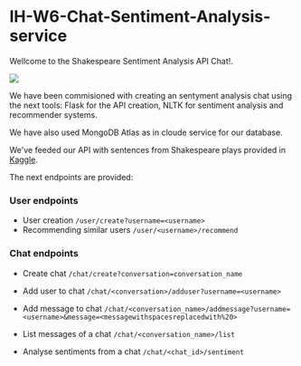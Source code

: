 # IH-W6-Chat-Sentiment-Analysis-service

Wellcome to the Shakespeare Sentiment Analysis API Chat!.

![](https://images.unsplash.com/photo-1514306191717-452ec28c7814?ixlib=rb-1.2.1&ixid=eyJhcHBfaWQiOjEyMDd9&auto=format&fit=crop&w=1350&q=80)

We have been commisioned with creating an sentyment analysis chat using the next tools: Flask for the API creation, NLTK for sentiment analysis and recommender systems.

We have also used MongoDB Atlas as in cloude service for our database.

We've feeded our API with sentences from Shakespeare plays provided in [Kaggle](https://www.kaggle.com/kingburrito666/shakespeare-plays).

The next endpoints are provided:

### User endpoints

* User creation
```/user/create?username=<username>```
* Recommending similar users
```/user/<username>/recommend```

### Chat endpoints

* Create chat
```/chat/create?conversation=conversation_name```

* Add user to chat
```/chat/<conversation>/adduser?username=<username>```

* Add message to chat
```/chat/<conversation_name>/addmessage?username=<username>&message=<messagewithspacesreplacedwith%20>```

* List messages of a chat
```/chat/<conversation_name>/list```

* Analyse sentiments from a chat
```/chat/<chat_id>/sentiment```

